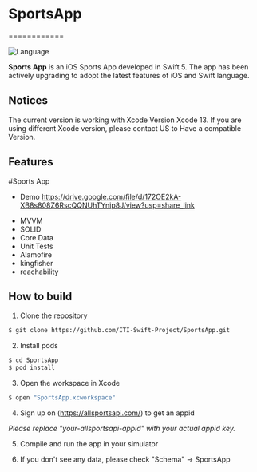 # SportsApp

============

![Language](https://img.shields.io/badge/language-Swift%205-orange.svg)

**Sports App** is an iOS Sports App  developed in Swift 5. The app has been actively upgrading to adopt the latest features of iOS and Swift language.

## Notices
The current version is working with Xcode Version Xcode 13. If you are using different Xcode version, please contact US to Have a compatible Version. 

## Features

#Sports App
- Demo   https://drive.google.com/file/d/172OE2kA-XB8s808Z6RscQQNUhTYnip8J/view?usp=share_link
* MVVM 
* SOLID
* Core Data
* Unit Tests
* Alamofire
* kingfisher
* reachability
## How to build

1) Clone the repository

```bash
$ git clone https://github.com/ITI-Swift-Project/SportsApp.git
```

2) Install pods

```bash
$ cd SportsApp
$ pod install
```

3) Open the workspace in Xcode

```bash
$ open "SportsApp.xcworkspace"
```

4) Sign up on (https://allsportsapi.com/) to get an appid

*Please replace "your-allsportsapi-appid" with your actual appid key.*
 
5) Compile and run the app in your simulator

6) If you don't see any data, please check "Schema" -> SportsApp 
